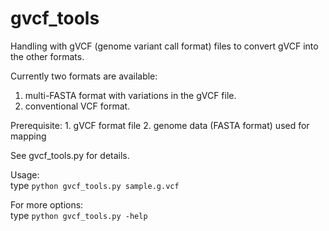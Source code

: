 gvcf_tools
==========

Handling with gVCF (genome variant call format) files
to convert gVCF into the other formats.

Currently two formats are available:

 1. multi-FASTA format with variations in the gVCF file.
 2. conventional VCF format.

Prerequisite:
    1. gVCF format file
    2. genome data (FASTA format) used for mapping
    
See gvcf_tools.py for details.

Usage:  
  type `python gvcf_tools.py sample.g.vcf`

For more options:  
  type `python gvcf_tools.py -help` 
